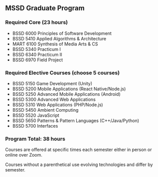 ## MSSD Graduate Program

### Required Core (23 hours)

- BSSD 6000 Principles of Software Development
- BSSD 5410 Applied Algorithms & Architecture
- MART 6100 Synthesis of Media Arts & CS
- BSSD 5340 Practicum I
- BSSD 6340 Practicum II
- BSSD 6970 Field Project

### Required Elective Courses (choose 5 courses)
- BSSD 5150 Game Development (Unity)
- BSSD 5200 Mobile Applications (React Native/Node.js)
- BSSD 5250 Advanced Mobile Applications (Android)
- BSSD 5300 Advanced Web Applications
- BSSD 5310 Web Applications (PHP/Node.js)
- BSSD 5450 Ambient Computing
- BSSD 5520 JavaScript
- BSSD 5650 Patterns & Pattern Languages (C++/Java/Python)
- BSSD 5700 Interfaces

### Program Total: 38 hours

Courses are offered at specific times each semester either in person or online over Zoom.

Courses without a parenthetical use evolving technologies and differ by semester.
